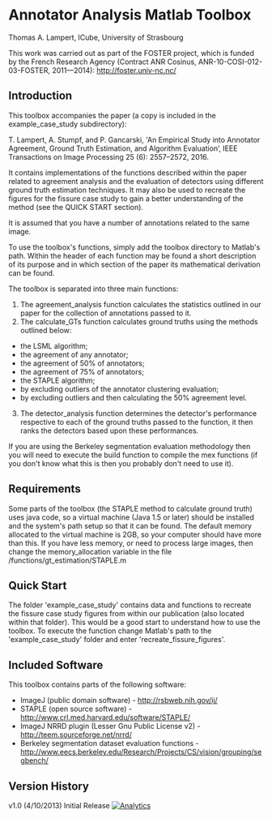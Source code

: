 # Annotator Analysis Matlab Toolbox

Thomas A. Lampert, ICube, University of Strasbourg

This work was carried out as part of the FOSTER project, which is funded by the French Research Agency (Contract 
ANR Cosinus, ANR-10-COSI-012-03-FOSTER, 2011—2014): http://foster.univ-nc.nc/

## Introduction

This toolbox accompanies the paper (a copy is included in the example_case_study subdirectory):

T. Lampert, A. Stumpf, and P. Gancarski, 'An Empirical Study into Annotator Agreement, Ground Truth Estimation, and Algorithm Evaluation’, IEEE Transactions on Image Processing 25 (6): 2557–2572, 2016.

It contains implementations of the functions described within the paper related to agreement analysis and the
evaluation of detectors using different ground truth estimation techniques. It may also be used to recreate the 
figures for the fissure case study to gain a better understanding of the method (see the QUICK START section).

It is assumed that you have a number of annotations related to the same image.

To use the toolbox's functions, simply add the toolbox directory to Matlab's path. Within the header of each 
function may be found a short description of its purpose and in which section of the paper its mathematical 
derivation can be found.

The toolbox is separated into three main functions:

1. The agreement_analysis function calculates the statistics outlined in our paper for the collection of 
annotations passed to it.
2. The calculate_GTs function calculates ground truths using the methods outlined below:
 * the LSML algorithm;
 * the agreement of any annotator;
 * the agreement of 50% of annotators;
 * the agreement of 75% of annotators;
 * the STAPLE algorithm;
 * by excluding outliers of the annotator clustering evaluation;
 * by excluding outliers and then calculating the 50% agreement level.
3. The detector_analysis function determines the detector's performance respective to each of the ground truths
passed to the function, it then ranks the detectors based upon these performances.

If you are using the Berkeley segmentation evaluation methodology then you will need to execute the build function
to compile the mex functions (if you don't know what this is then you probably don't need to use it).


## Requirements

Some parts of the toolbox (the STAPLE method to calculate ground truth) uses java code, so a virtual machine (Java 
1.5 or later) should be installed and the system's path setup so that it can be found. The default memory allocated
to the virtual machine is 2GB, so your computer should have more than this. If you have less memory, or need to
process large images, then change the memory_allocation variable in the file /functions/gt_estimation/STAPLE.m


## Quick Start

The folder 'example_case_study' contains data and functions to recreate the fissure case study figures from within 
our publication (also located within that folder). This would be a good start to understand how to use the toolbox.
To execute the function change Matlab's path to the 'example_case_study' folder and enter 'recreate_fissure_figures'.


## Included Software

This toolbox contains parts of the following software:

* ImageJ (public domain software) - http://rsbweb.nih.gov/ij/
* STAPLE (open source software) - http://www.crl.med.harvard.edu/software/STAPLE/
* ImageJ NRRD plugin (Lesser Gnu Public License v2) - http://teem.sourceforge.net/nrrd/
* Berkeley segmentation dataset evaluation functions - http://www.eecs.berkeley.edu/Research/Projects/CS/vision/grouping/segbench/


## Version History

v1.0 (4/10/2013) Initial Release
[![Analytics](https://ga-beacon.appspot.com/UA-112264682-2/welcome-page?pixel)](https://github.com/igrigorik/ga-beacon)
